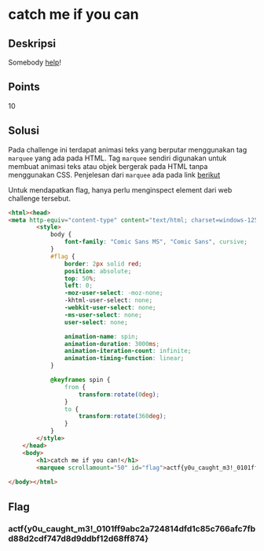 # catch me if you can

## Deskripsi
Somebody [help](https://catch-me-if-you-can.web.actf.co/)!

## Points
10

## Solusi
Pada challenge ini terdapat animasi teks yang berputar menggunakan tag `marquee` yang ada pada HTML.
Tag `marquee` sendiri digunakan untuk membuat animasi teks atau objek bergerak pada HTML tanpa menggunakan CSS. Penjelesan dari `marquee` ada pada link [berikut](https://www.tutorialspoint.com/html/html_marquees.htm)

Untuk mendapatkan flag, hanya perlu menginspect element dari web challenge tersebut. 
```html
<html><head>
<meta http-equiv="content-type" content="text/html; charset=windows-1252">
        <style>
            body {
                font-family: "Comic Sans MS", "Comic Sans", cursive;
            }
            #flag {
                border: 2px solid red;
                position: absolute;
                top: 50%;
                left: 0;
                -moz-user-select: -moz-none;
                -khtml-user-select: none;
                -webkit-user-select: none;
                -ms-user-select: none;
                user-select: none;

                animation-name: spin;
                animation-duration: 3000ms;
                animation-iteration-count: infinite;
                animation-timing-function: linear; 
            }

            @keyframes spin {
                from {
                    transform:rotate(0deg);
                }
                to {
                    transform:rotate(360deg);
                }
            }
        </style>
    </head>
    <body>
        <h1>catch me if you can!</h1>
        <marquee scrollamount="50" id="flag">actf{y0u_caught_m3!_0101ff9abc2a724814dfd1c85c766afc7fbd88d2cdf747d8d9ddbf12d68ff874}</marquee>
    
</body></html>
```

## Flag
### actf{y0u_caught_m3!_0101ff9abc2a724814dfd1c85c766afc7fbd88d2cdf747d8d9ddbf12d68ff874}